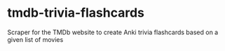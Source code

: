 # tmdb-trivia-flashcards
Scraper for the TMDb website to create Anki trivia flashcards based on a given list of movies
